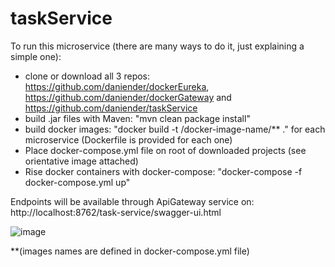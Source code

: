 # taskService

To run this microservice (there are many ways to do it, just explaining a simple one):

- clone or download all 3 repos: https://github.com/daniender/dockerEureka, https://github.com/daniender/dockerGateway and https://github.com/daniender/taskService
- build .jar files with Maven: "mvn clean package install"
- build docker images: "docker build -t /docker-image-name/** ." for each microservice (Dockerfile is provided for each one)
- Place docker-compose.yml file on root of downloaded projects (see orientative image attached)
- Rise docker containers with docker-compose: "docker-compose -f docker-compose.yml up"

Endpoints will be available through ApiGateway service on: http://localhost:8762/task-service/swagger-ui.html


![image](https://user-images.githubusercontent.com/80528316/111029294-51a99e80-83fc-11eb-8339-751d6549f82f.png)

**(images names are defined in docker-compose.yml file)
